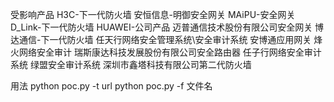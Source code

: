 
受影响产品
	H3C-下一代防火墙
	安恒信息-明御安全网关
	MAiPU-安全网关
	D_Link-下一代防火墙
	HUAWEI-公司产品
	迈普通信技术股份有限公司安全网关
	博达通信-下一代防火墙
	任天行网络安全管理系统\安全审计系统
	安博通应用网关
	烽火网络安全审计
	瑞斯康达科技发展股份有限公司安全路由器
	任子行网络安全审计系统
	绿盟安全审计系统
	深圳市鑫塔科技有限公司第二代防火墙

 
 用法 python poc.py -t url
      python poc.py -f 文件名
